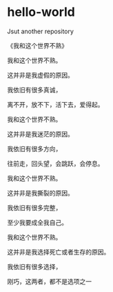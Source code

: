 # hello-world
Jsut another repository

《我和这个世界不熟》

  我和这个世界不熟。

  这并非是我虚假的原因。

  我依旧有很多真诚，

  离不开，放不下，活下去，爱得起。

  我和这个世界不熟。

  这并非是我迷茫的原因。

  我依旧有很多方向，

  往前走，回头望，会跳跃，会停息。

  我和这个世界不熟。

  这并非是我撕裂的原因。

  我依旧有很多完整，

  至少我要成全我自己。

  我和这个世界不熟。

  这并非是我选择死亡或者生存的原因。

  我依旧有很多选择，

  刚巧，这两者，都不是选项之一
